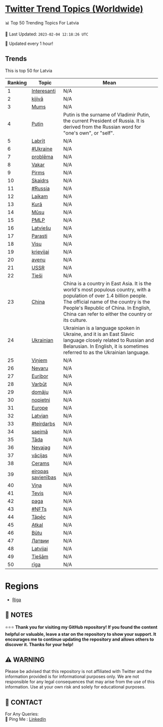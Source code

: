 [Twitter Trend Topics (Worldwide)](https://github.com/ErcinDedeoglu/Twitter-Trend-Topics)
==========


📊 Top 50 Trending Topics For Latvia

📆 Last Updated: `2023-02-04 12:18:26 UTC`

🔧 Updated every 1 hour!


## Trends

This is top 50 for Latvia

| Ranking | Topic | Mean |
| ------- | ------------ | ------------ |
| 1 | [Interesanti](http://twitter.com/search?q=Interesanti) | N/A |
| 2 | [kijivā](http://twitter.com/search?q=kijiv%c4%81) | N/A |
| 3 | [Mums](http://twitter.com/search?q=Mums) | N/A |
| 4 | [Putin](http://twitter.com/search?q=Putin) | Putin is the surname of Vladimir Putin, the current President of Russia. It is derived from the Russian word for "one's own", or "self". |
| 5 | [Labrīt](http://twitter.com/search?q=Labr%c4%abt) | N/A |
| 6 | [#Ukraine](http://twitter.com/search?q=%23Ukraine) | N/A |
| 7 | [problēma](http://twitter.com/search?q=probl%c4%93ma) | N/A |
| 8 | [Vakar](http://twitter.com/search?q=Vakar) | N/A |
| 9 | [Pirms](http://twitter.com/search?q=Pirms) | N/A |
| 10 | [Skaidrs](http://twitter.com/search?q=Skaidrs) | N/A |
| 11 | [#Russia](http://twitter.com/search?q=%23Russia) | N/A |
| 12 | [Laikam](http://twitter.com/search?q=Laikam) | N/A |
| 13 | [Kurā](http://twitter.com/search?q=Kur%c4%81) | N/A |
| 14 | [Mūsu](http://twitter.com/search?q=M%c5%absu) | N/A |
| 15 | [PMLP](http://twitter.com/search?q=PMLP) | N/A |
| 16 | [Latviešu](http://twitter.com/search?q=Latvie%c5%a1u) | N/A |
| 17 | [Parasti](http://twitter.com/search?q=Parasti) | N/A |
| 18 | [Visu](http://twitter.com/search?q=Visu) | N/A |
| 19 | [krievijai](http://twitter.com/search?q=krievijai) | N/A |
| 20 | [avenu](http://twitter.com/search?q=avenu) | N/A |
| 21 | [USSR](http://twitter.com/search?q=USSR) | N/A |
| 22 | [Tieši](http://twitter.com/search?q=Tie%c5%a1i) | N/A |
| 23 | [China](http://twitter.com/search?q=China) | China is a country in East Asia. It is the world's most populous country, with a population of over 1.4 billion people. The official name of the country is the People's Republic of China. In English, China can refer to either the country or its culture. |
| 24 | [Ukrainian](http://twitter.com/search?q=Ukrainian) | Ukrainian is a language spoken in Ukraine, and it is an East Slavic language closely related to Russian and Belarusian. In English, it is sometimes referred to as the Ukrainian language. |
| 25 | [Viņiem](http://twitter.com/search?q=Vi%c5%86iem) | N/A |
| 26 | [Nevaru](http://twitter.com/search?q=Nevaru) | N/A |
| 27 | [Euribor](http://twitter.com/search?q=Euribor) | N/A |
| 28 | [Varbūt](http://twitter.com/search?q=Varb%c5%abt) | N/A |
| 29 | [domāju](http://twitter.com/search?q=dom%c4%81ju) | N/A |
| 30 | [nopietni](http://twitter.com/search?q=nopietni) | N/A |
| 31 | [Europe](http://twitter.com/search?q=Europe) | N/A |
| 32 | [Latvian](http://twitter.com/search?q=Latvian) | N/A |
| 33 | [#teirdarbs](http://twitter.com/search?q=%23teirdarbs) | N/A |
| 34 | [saeimā](http://twitter.com/search?q=saeim%c4%81) | N/A |
| 35 | [Tāda](http://twitter.com/search?q=T%c4%81da) | N/A |
| 36 | [Nevajag](http://twitter.com/search?q=Nevajag) | N/A |
| 37 | [vācijas](http://twitter.com/search?q=v%c4%81cijas) | N/A |
| 38 | [Cerams](http://twitter.com/search?q=Cerams) | N/A |
| 39 | [eiropas savienības](http://twitter.com/search?q=eiropas+savien%c4%abbas) | N/A |
| 40 | [Viņa](http://twitter.com/search?q=Vi%c5%86a) | N/A |
| 41 | [Tevis](http://twitter.com/search?q=Tevis) | N/A |
| 42 | [paga](http://twitter.com/search?q=paga) | N/A |
| 43 | [#NFTs](http://twitter.com/search?q=%23NFTs) | N/A |
| 44 | [Tāpēc](http://twitter.com/search?q=T%c4%81p%c4%93c) | N/A |
| 45 | [Atkal](http://twitter.com/search?q=Atkal) | N/A |
| 46 | [Būtu](http://twitter.com/search?q=B%c5%abtu) | N/A |
| 47 | [Латвии](http://twitter.com/search?q=%d0%9b%d0%b0%d1%82%d0%b2%d0%b8%d0%b8) | N/A |
| 48 | [Latvijai](http://twitter.com/search?q=Latvijai) | N/A |
| 49 | [Tiešām](http://twitter.com/search?q=Tie%c5%a1%c4%81m) | N/A |
| 50 | [rīga](http://twitter.com/search?q=r%c4%abga) | N/A |



# Regions

* [Riga](</Latvia/Riga.md>)



## 📝 NOTES

⭐⭐⭐ **Thank you for visiting my GitHub repository! If you found the content helpful or valuable, leave a star on the repository to show your support. It encourages me to continue updating the repository and allows others to discover it. Thanks for your help!**


## ⚠️ WARNING

Please be advised that this repository is not affiliated with Twitter and the information provided is for informational purposes only. We are not responsible for any legal consequences that may arise from the use of this information. Use at your own risk and solely for educational purposes.


## 📨 CONTACT

 For Any Queries:  
            🏓 Ping Me : [LinkedIn](https://www.linkedin.com/in/ercindedeoglu/)

